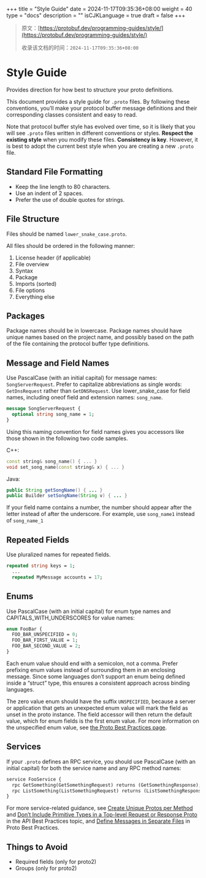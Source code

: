 +++
title = "Style Guide"
date = 2024-11-17T09:35:36+08:00
weight = 40
type = "docs"
description = ""
isCJKLanguage = true
draft = false
+++

> 原文：[https://protobuf.dev/programming-guides/style/](https://protobuf.dev/programming-guides/style/)
>
> 收录该文档的时间：`2024-11-17T09:35:36+08:00`

# Style Guide

Provides direction for how best to structure your proto definitions.



This document provides a style guide for `.proto` files. By following these conventions, you’ll make your protocol buffer message definitions and their corresponding classes consistent and easy to read.

Note that protocol buffer style has evolved over time, so it is likely that you will see `.proto` files written in different conventions or styles. **Respect the existing style** when you modify these files. **Consistency is key**. However, it is best to adopt the current best style when you are creating a new `.proto` file.

## Standard File Formatting

- Keep the line length to 80 characters.
- Use an indent of 2 spaces.
- Prefer the use of double quotes for strings.

## File Structure

Files should be named `lower_snake_case.proto`.

All files should be ordered in the following manner:

1. License header (if applicable)
2. File overview
3. Syntax
4. Package
5. Imports (sorted)
6. File options
7. Everything else

## Packages

Package names should be in lowercase. Package names should have unique names based on the project name, and possibly based on the path of the file containing the protocol buffer type definitions.

## Message and Field Names

Use PascalCase (with an initial capital) for message names: `SongServerRequest`. Prefer to capitalize abbreviations as single words: `GetDnsRequest` rather than `GetDNSRequest`. Use lower_snake_case for field names, including oneof field and extension names: `song_name`.

```proto
message SongServerRequest {
  optional string song_name = 1;
}
```

Using this naming convention for field names gives you accessors like those shown in the following two code samples.

C++:

```cpp
const string& song_name() { ... }
void set_song_name(const string& x) { ... }
```

Java:

```java
public String getSongName() { ... }
public Builder setSongName(String v) { ... }
```

If your field name contains a number, the number should appear after the letter instead of after the underscore. For example, use `song_name1` instead of `song_name_1`

## Repeated Fields

Use pluralized names for repeated fields.

```proto
repeated string keys = 1;
  ...
  repeated MyMessage accounts = 17;
```

## Enums

Use PascalCase (with an initial capital) for enum type names and CAPITALS_WITH_UNDERSCORES for value names:

```proto
enum FooBar {
  FOO_BAR_UNSPECIFIED = 0;
  FOO_BAR_FIRST_VALUE = 1;
  FOO_BAR_SECOND_VALUE = 2;
}
```

Each enum value should end with a semicolon, not a comma. Prefer prefixing enum values instead of surrounding them in an enclosing message. Since some languages don’t support an enum being defined inside a “struct” type, this ensures a consistent approach across binding languages.

The zero value enum should have the suffix `UNSPECIFIED`, because a server or application that gets an unexpected enum value will mark the field as unset in the proto instance. The field accessor will then return the default value, which for enum fields is the first enum value. For more information on the unspecified enum value, see [the Proto Best Practices page](https://protobuf.dev/programming-guides/dos-donts#unspecified-enum).

## Services

If your `.proto` defines an RPC service, you should use PascalCase (with an initial capital) for both the service name and any RPC method names:

```proto
service FooService {
  rpc GetSomething(GetSomethingRequest) returns (GetSomethingResponse);
  rpc ListSomething(ListSomethingRequest) returns (ListSomethingResponse);
}
```

For more service-related guidance, see [Create Unique Protos per Method](https://protobuf.dev/programming-guides/api#unique-protos) and [Don’t Include Primitive Types in a Top-level Request or Response Proto](https://protobuf.dev/programming-guides/api#dont-include-primitive-types) in the API Best Practices topic, and [Define Messages in Separate Files](https://protobuf.dev/programming-guides/dos-donts.md#separate-files) in Proto Best Practices.

## Things to Avoid

- Required fields (only for proto2)
- Groups (only for proto2)
